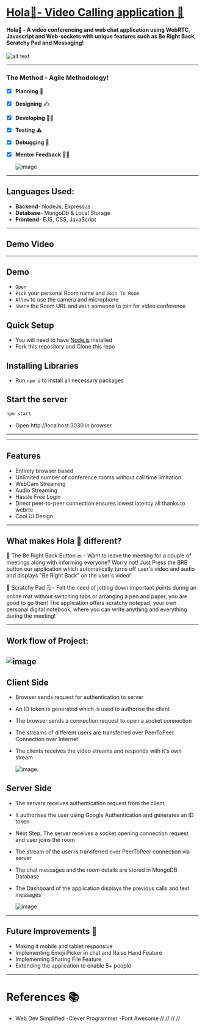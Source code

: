 # [Hola👋- Video Calling application 🎥]( https://meet-n-greet.herokuapp.com/home  )

#### Hola👋 -  A video conferencing and web chat application using WebRTC, Javascript and Web-sockets with unique features such as Be Right Back, Scratchy Pad and Messaging!

![alt text](https://github.com/ankita1964/MS_Teams_Clone/blob/master/Screenshot%202021-07-10%20at%201.43.44%20AM.png "Video Calling")  

------------------------------------------------------------------------------------------------------------------------------------------------------------------------------
### The Method - Agile Methodology!  
- [x] **Planning** 📝
- [x] **Designing** ✍️
- [x] **Developing** 👩‍💻
- [x] **Testing** ⚠️
- [x] **Debugging** 🔄
- [x] **Mentor Feedback** 👨‍🏫

     ![image](https://user-images.githubusercontent.com/58811776/125174615-42890080-e1e4-11eb-80a4-4bebc7454a83.png)

------------------------------------------------------------------------------------------------------------------------------------------------------------------------------

## Languages Used:
- **Backend**- NodeJs, ExpressJs
- **Database**- MongoDb & Local Storage
- **Frontend**- EJS, CSS, JavaScript   

-----------------------------------------------------------------------------------------------------------------------------------------------------------------------

## Demo Video
-----------------------------------------------------------------------------------------------------------------------------------------------------------------------
## Demo
-   `Open` 
-   `Pick` your personal Room name and `Join To Room`
-   `Allow` to use the camera and microphone
-   `Share` the Room URL and `Wait` someone to join for video conference

## Quick Setup
-   You will need to have [Node.js](https://nodejs.org/en/blog/release/v12.22.1/) installed
-   Fork this repository and Clone this repo

## Installing Libraries
- Run `npm i` to install all necessary packages

## Start the server

```js
npm start
```

-  Open http://localhost:3030 in browser

---

-----------------------------------------------------------------------------------------------------------------------------------------------------------------------
## Features
- Entirely browser based
- Unlimited number of conference rooms without call time limitation
- WebCam Streaming
- Audio Streaming
- Hassle Free Login
- Direct peer-to-peer connection ensures lowest latency all thanks to webrtc
- Cool UI Design
------------------------------------------------------------------------------------------------------------------------------------------------------------------------------
## What makes Hola 👋 different?

🔴 The Be Right Back Button 🔙 - Want to leave the meeting for a couple of meetings along with informing everyone? Worry not! Just Press the BRB button our application which automatically turns off user's video and audio and displays "Be Right Back" on the user's video!

🔴 Scratchy Pad 🗒️ - Felt the need of jotting down important points during an online mat without switching tabs or arranging a pen and paper, you are good to go then! The application offers scratchy notepad, your own personal digital notebook, where you can write anything and everything during the meeting!

------------------------------------------------------------------------------------------------------------------------------------------------------------------------------
## Work flow of Project:

   ![image](https://user-images.githubusercontent.com/58811776/125174687-d8249000-e1e4-11eb-9b70-94c73a8927a0.png)
------------------------------------------------------------------------------------------------------------------------------------------------------------------------------
## Client Side
- Browser sends request for authentication to server 
- An ID token is generated which is used to authorise the client
- The browser sends a connection request to open a socket connection 
- The streams of different users are transferred over PeerToPeer Connection over Internet
- The clients receives the video streams and responds with it's own stream
 
   ![image](https://user-images.githubusercontent.com/58811776/125208432-e390bd80-e2af-11eb-9dac-678b0e6fc70d.png).
   
## Server Side
- The servers receives authentication request from the client 
- It authorises the user using Google Authentication and generates an ID token
- Next Step, The server receives a socket opening connection request and user joins the room
- The stream of the user is transferred over PeerToPeer connection via server
- The chat messages and the room details are stored in MongoDB Database 
- The Dashboard of the application displays the previous calls and text messages

     ![image](https://user-images.githubusercontent.com/58811776/125208422-d7a4fb80-e2af-11eb-95dc-a7c4e418a734.png)
 
------------------------------------------------------------------------------------------------------------------------------------------------------------------------------
## Future Improvements 🎯
- Making it mobile and tablet responsive
- Implementing Emoji Picker in chat and Raise Hand Feature
- Implementing Sharing File Feature
- Extending the application to enable 5+ people
------------------------------------------------------------------------------------------------------------------------------------------------------------------------------
# References 📚
- Web Dev Simplified
-Clever Programmer
-Font Awesome
//
//
//
//

